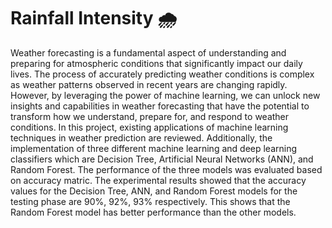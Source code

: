 # Rainfall Intensity 🌧️

Weather forecasting is a fundamental aspect of understanding and preparing for atmospheric conditions that significantly impact our daily lives. The process of accurately predicting weather conditions is complex as weather patterns observed in recent years are changing rapidly. However, by leveraging the power of machine learning, we can unlock new insights and capabilities in weather forecasting that have the potential to transform how we understand, prepare for, and respond to weather conditions. In this project, existing applications of machine learning techniques in weather prediction are reviewed. Additionally, the implementation of three different machine learning and deep learning classifiers which are Decision Tree, Artificial Neural Networks (ANN), and Random Forest. The performance of the three models was evaluated based on accuracy matric. The experimental results showed that the accuracy values for the Decision Tree, ANN, and Random Forest models for the testing phase are 90%, 92%, 93% respectively. This shows that the Random Forest model has better performance than the other models.
